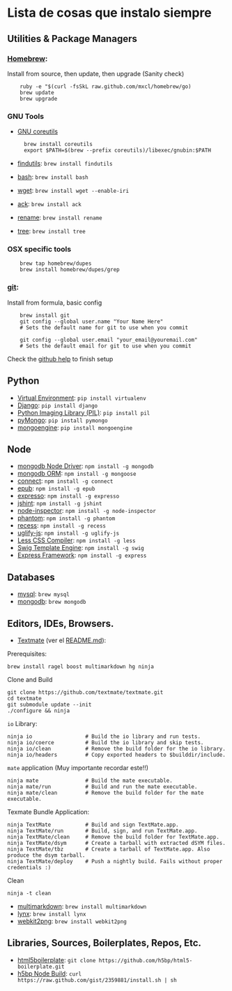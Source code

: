 Lista de cosas que instalo siempre
==============

Utilities & Package Managers
--------------------------


### [Homebrew][]: ###

Install from source, then update, then upgrade (Sanity check)

        ruby -e "$(curl -fsSkL raw.github.com/mxcl/homebrew/go)
        brew update
        brew upgrade

[Homebrew]:         http://mxcl.github.com/homebrew/



### GNU Tools ###

* [GNU coreutils][]

        brew install coreutils
        export $PATH=$(brew --prefix coreutils)/libexec/gnubin:$PATH


* [findutils][]:    `brew install findutils`
* [bash][]:         `brew install bash`
* [wget][]:         `brew install wget --enable-iri`
* [ack][]:          `brew install ack`
* [rename][]: `brew install rename`
* [tree][]:   `brew install tree`

[GNU coreutils]:    http://www.gnu.org/software/coreutils/
[findutils]:        http://www.gnu.org/software/findutils/
[bash]:             http://www.gnu.org/software/bash/
[wget]:             http://www.gnu.org/software/wget/
[ack]:              http://betterthangrep.com/
[rename]:           http://plasmasturm.org/code/rename/
[tree]:             http://mama.indstate.edu/users/ice/tree/



### OSX specific tools ###

        brew tap homebrew/dupes
        brew install homebrew/dupes/grep



### [git][]: ###

Install from formula, basic config

        brew install git 
        git config --global user.name "Your Name Here"
        # Sets the default name for git to use when you commit

        git config --global user.email "your_email@youremail.com"
        # Sets the default email for git to use when you commit

Check the [github help][] to finish setup


[git]:              http://git-scm.org/
[github help]:      https://help.github.com/articles/set-up-git



Python
------
* [Virtual Environment][]:          `pip install virtualenv`
* [Django][]:                       `pip install django`
* [Python Imaging Library (PIL)][]: `pip install pil`
* [pyMongo][]:                      `pip install pymongo`
* [mongoengine]():                  `pip install mongoengine`

[Virtual Environment]:          http://http://pypi.python.org/pypi/virtualenv
[Django]:                       http://djangoproject.com
[Python Imaging Library (PIL)]: http://www.pythonware.com/products/pil/
[pyMongo]:                      http://www.mongodb.org/display/DOCS/Python+Language+Center


Node
----

* [mongodb Node Driver][]:  `npm install -g mongodb`
* [mongodb ORM][]:          `npm install -g mongoose`
* [connect][]:              `npm install -g connect`
* [epub][]:                 `npm install -g epub`
* [expresso][]:             `npm install -g expresso`
* [jshint][]:               `npm install -g jshint`
* [node-inspector][]:       `npm install -g node-inspector`
* [phantom][]:              `npm install -g phantom`
* [recess][]:               `npm install -g recess`
* [uglify-js][]:            `npm install -g uglify-js`
* [Less CSS Compiler][]:    `npm install -g less`
* [Swig Template Engine][]: `npm install -g swig`
* [Express Framework][]:    `npm install -g express`

[mongodb Node Driver]:  http://www.mongodb.org/display/DOCS/node.JS
[mongodb ORM]:          http://mongoosejs.com/
[connect]:              http://www.senchalabs.org/connect/       
[epub]:                 https://github.com/andris9/epub
[expresso]:             http://visionmedia.github.com/expresso/
[jshint]:               https://github.com/jshint/jshint
[node-inspector]:       https://github.com/dannycoates/node-inspector
[phantom]:              http://phantomjs.org/
[recess]:               https://github.com/twitter/recess
[uglify-js]:            https://github.com/mishoo/UglifyJS
[Less CSS Compiler]:    http://lessjs.org/
[Swig Template Engine]: http://paularmstrong.github.com/swig/
[Express Framework]:    http://expressjs.com


Databases
---------
* [mysql][]:    `brew mysql`
* [mongodb][]:  `brew mongodb`

[mysql]:    http://mysql.com
[mongodb]:  http:/mongodb.org


Editors, IDEs, Browsers.
------------------
* [Textmate][] (ver el [README.md][textmate_readme]):

Prerequisites:

    brew install ragel boost multimarkdown hg ninja

Clone and Build

    git clone https://github.com/textmate/textmate.git  
    cd textmate
    git submodule update --init
    ./configure && ninja


`io` Library:

    ninja io                 # Build the io library and run tests.
    ninja io/coerce          # Build the io library and skip tests.
    ninja io/clean           # Remove the build folder for the io library.
    ninja io/headers         # Copy exported headers to $builddir/include.

`mate` application (Muy importante recordar este!!)

    ninja mate               # Build the mate executable.
    ninja mate/run           # Build and run the mate executable.
    ninja mate/clean         # Remove the build folder for the mate executable.

Texmate Bundle Application:

    ninja TextMate           # Build and sign TextMate.app.
    ninja TextMate/run       # Build, sign, and run TextMate.app.
    ninja TextMate/clean     # Remove the build folder for TextMate.app.
    ninja TextMate/dsym      # Create a tarball with extracted dSYM files.
    ninja TextMate/tbz       # Create a tarball of TextMate.app. Also produce the dsym tarball.
    ninja TextMate/deploy    # Push a nightly build. Fails without proper credentials :)

Clean

    ninja -t clean

* [multimarkdown][]:    `brew install multimarkdown`
* [lynx][]:             `brew install lynx`
* [webkit2png][]:       `brew install webkit2png`


[multimarkdown]:    https://github.com/fletcher/peg-multimarkdown
[Textmate]:         https://github.com/textmate/textmate
[textmate_readme]:  https://github.com/textmate/textmate/blob/master/README.md
[lynx]:             http://lynx.isc.org/
[webkit2png]:       http://www.paulhammond.org/webkit2png/


Libraries, Sources, Boilerplates, Repos, Etc.
----------------------------------------------
* [html5boilerplate][]: `git clone https://github.com/h5bp/html5-boilerplate.git`
* [h5bp Node Build][]:  `curl https://raw.github.com/gist/2359881/install.sh | sh`

[html5boilerplate]: http://html5boilerplate.com/
[h5bp Node Build]:  https://github.com/h5bp/node-build-script